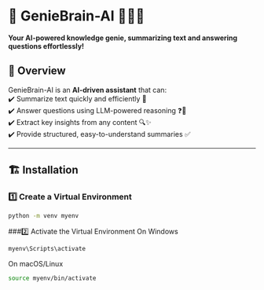 # 🚀 GenieBrain-AI 🧞‍♂️✨  
**Your AI-powered knowledge genie, summarizing text and answering questions effortlessly!**  

## 📝 Overview  
GenieBrain-AI is an **AI-driven assistant** that can:  
✔️ Summarize text quickly and efficiently 📜  
✔️ Answer questions using LLM-powered reasoning ❓🤖  
✔️ Extract key insights from any content 🔍✨  
✔️ Provide structured, easy-to-understand summaries ✅  

---

## 🏗️ Installation  

### 1️⃣ Create a Virtual Environment  
```sh
python -m venv myenv

```
###2️⃣ Activate the Virtual Environment
On Windows
```sh
myenv\Scripts\activate
```
On macOS/Linux
```sh
source myenv/bin/activate
